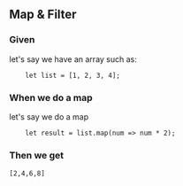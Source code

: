 ## Map & Filter

### Given

let's say we have an array such as:

```
    let list = [1, 2, 3, 4];
```

### When we do a map

let's say we do a map

```
    let result = list.map(num => num * 2);
```

### Then we get

```
[2,4,6,8]
```
